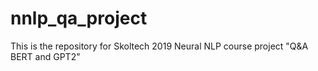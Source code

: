 # nnlp_qa_project
This is the repository for Skoltech 2019 Neural NLP course project "Q&amp;A BERT and GPT2"
